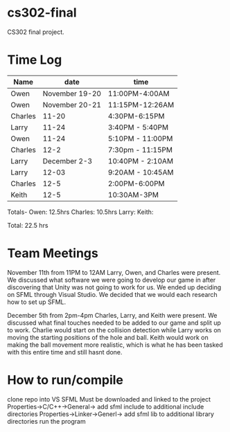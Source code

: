 # cs302-final
CS302 final project.

# Time Log
|Name|date|time|
|----|----|----|
|Owen|November 19-20|11:00PM-4:00AM|
|Owen|November 20-21|11:15PM-12:26AM|
|Charles| 11-20 | 4:30PM-6:15PM|
|Larry| 11-24 | 3:40PM - 5:40PM|
|Owen| 11-24 | 5:10PM - 11:00PM|
|Charles| 12-2 |7:30pm - 11:15PM|
|Larry| December 2-3 | 10:40PM - 2:10AM|
|Larry| 12-03 | 9:20AM - 10:45AM|
|Charles| 12-5 | 2:00PM-6:00PM |
|Keith | 12-5 | 10:30AM-3PM |


Totals-
Owen: 12.5hrs
Charles: 10.5hrs
Larry:
Keith:

Total: 22.5 hrs

# Team Meetings
November 11th from 11PM to 12AM
Larry, Owen, and Charles were present.
We discussed what software we were going to develop our game in after discovering that Unity was not going to work for us. We ended up deciding on SFML through Visual Studio.
We decided that we would each research how to set up SFML.

December 5th from 2pm-4pm
Charles, Larry, and Keith were present.
We discussed what final touches needed to be added to our game and split up to work.
Charlie would start on the collision detection while Larry works on moving the starting positions of the hole and ball. Keith would work on making the ball movement more realistic, which is what he has been tasked with this entire time and still hasnt done. 


# How to run/compile
clone repo into VS
SFML Must be downloaded and linked to the project
  Properties->C/C++->General-> add sfml include to additional include directories
  Properties->Linker->Generl-> add sfml lib to additional library directories
run the program
